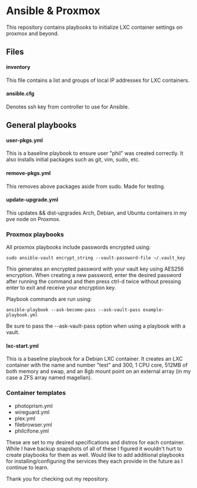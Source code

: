 # Ansible & Proxmox

This repository contains playbooks to initialize LXC container settings on proxmox and beyond.

## Files

#### inventory 

This file contains a list and groups of local IP addresses for LXC containers.

#### ansible.cfg

Denotes ssh key from controller to use for Ansible.

## General playbooks

#### user-pkgs.yml

This is a baseline playbook to ensure user "phil" was created correctly. It also installs initial packages such as git, vim, sudo, etc.

#### remove-pkgs.yml

This removes above packages aside from sudo. Made for testing.

#### update-upgrade.yml

This updates && dist-upgrades Arch, Debian, and Ubuntu containers in my pve node on Proxmox.

### Proxmox playbooks

All proxmox playbooks include passwords encrypted using:

```shell
sudo ansible-vault encrypt_string --vault-password-file ~/.vault_key
```

This generates an encrypted password with your vault key using AES256 encryption. When creating a new password, enter the desired password after running the command and then press ctrl-d twice without pressing enter to exit and receive your encryption key.

Playbook commands are run using:

```shell
ansible-playbook --ask-become-pass --ask-vault-pass example-playbook.yml
``` 

Be sure to pass the --ask-vault-pass option when using a playbook with a vault.

#### lxc-start.yml

This is a baseline playbook for a Debian LXC container. It creates an LXC container with the name and number "test" and 300, 1 CPU core, 512MB of both memory and swap, and an 8gb mount point on an external array (in my case a ZFS array named magellan).

### Container templates

- photoprism.yml
- wireguard.yml
- plex.yml
- filebrowser.yml
- philcifone.yml

These are set to my desired specifications and distros for each container. While I have backup snapshots of all of these I figured it wouldn't hurt to create playbooks for them as well. Would like to add additional playbooks for installing/configuring the services they each provide in the future as I continue to learn.

Thank you for checking out my repository. 
